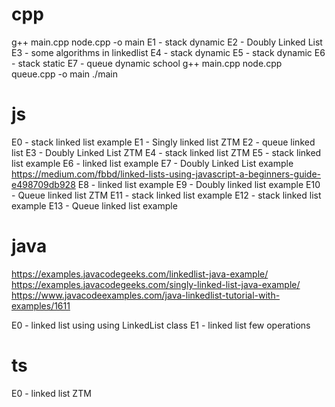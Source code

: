 # cpp
g++ main.cpp node.cpp -o main
E1 - stack dynamic 
E2 - Doubly Linked List 
E3 - some algorithms in linkedlist
E4 - stack dynamic
E5 - stack dynamic 
E6 - stack static
E7 - queue dynamic school g++ main.cpp node.cpp queue.cpp -o  main ./main
# js
E0 - stack linked list example
E1 - Singly linked list ZTM
E2 - queue linked list 
E3 - Doubly Linked List ZTM
E4 - stack linked list ZTM
E5 - stack linked list example
E6 - linked list example
E7 - Doubly Linked List example https://medium.com/fbbd/linked-lists-using-javascript-a-beginners-guide-e498709db928
E8 - linked list example
E9 - Doubly linked list example 
E10 - Queue linked list ZTM
E11 - stack linked list example
E12 - stack linked list example
E13 - Queue linked list example
# java
https://examples.javacodegeeks.com/linkedlist-java-example/
https://examples.javacodegeeks.com/singly-linked-list-java-example/
https://www.javacodeexamples.com/java-linkedlist-tutorial-with-examples/1611

E0 - linked list using using LinkedList class 
E1 - linked list few operations
# ts
E0 - linked list ZTM